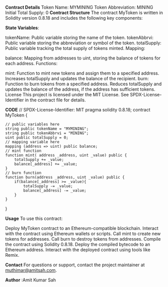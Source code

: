 **Contract Details**
Token Name: MYMINING
Token Abbreviation: MINING
Initial Total Supply: 0
**Contract Structure**
The contract MyToken is written in Solidity version 0.8.18 and includes the following key components:

**State Variables**:

tokenName: Public variable storing the name of the token.
tokenAbbrvi: Public variable storing the abbreviation or symbol of the token.
totalSupply: Public variable tracking the total supply of tokens minted.
Mapping:

balance: Mapping from addresses to uint, storing the balance of tokens for each address.
Functions:

mint: Function to mint new tokens and assign them to a specified address. Increases totalSupply and updates the balance of the recipient.
burn: Function to burn tokens from a specified address. Reduces totalSupply and updates the balance of the address, if the address has sufficient tokens.
License
This project is licensed under the MIT License. See SPDX-License-Identifier in the contract file for details.

**CODE**
// SPDX-License-Identifier: MIT
pragma solidity 0.8.18;
contract MyToken {

    // public variables here
    string public tokenName = "MYMINING";
    string public tokenAbbrvi = "MINING";
    uint public totalSupply = 0;
    // mapping variable here
    mapping (address => uint) public balance;
    // mint function
    function mint( address _address, uint _value) public {
        totalSupply += _value;
        balance[_address] += _value;
    }
    // burn function
    function burn(address _address, uint _value) public {
        if(balance[_address] >= _value){
            totalSupply -= _value;
            balance[_address] -= _value;
        }
    }
}

**Usage**
To use this contract:

Deploy MyToken contract to an Ethereum-compatible blockchain.
Interact with the contract using Ethereum wallets or scripts.
Call mint to create new tokens for addresses.
Call burn to destroy tokens from addresses.
Compile the contract using Solidity 0.8.18.
Deploy the compiled bytecode to an Ethereum address.
Interact with the deployed contract using tools like Remix.

**Contact**
For questions or support, contact the project maintainer at muthimar@amitsah.com.

**Author** :Amit Kumar Sah
